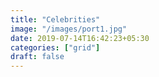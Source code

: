 ```yaml
---
title: "Celebrities"
image: "/images/port1.jpg"
date: 2019-07-14T16:42:23+05:30
categories: ["grid"]
draft: false
---
```


